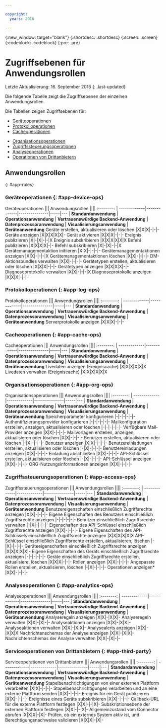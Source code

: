 ```yaml
---

copyright:
  years: 2016

---
```


{:new_window: target="blank"}
{:shortdesc: .shortdesc}
{:screen: .screen}
{:codeblock: .codeblock}
{:pre: .pre}

# Zugriffsebenen für Anwendungsrollen 
Letzte Aktualisierung: 16. September 2016
{: .last-updated}

Die folgende Tabelle zeigt die Zugriffsebenen der einzelnen Anwendungsrollen. 

Die Tabellen zeigen Zugriffsebenen für: 
- [Geräteoperationen](#app-device-ops) 
- [Protokolloperationen](#app-log-ops) 
- [Cacheoperationen](#app-cache-ops) 
<!-- [Historian Operations](#app-historian) -->
- [Organisationsoperationen](#app-org-ops) 
- [Zugriffssteuerungsoperationen](#app-access-ops) 
- [Analyseoperationen](#app-analytics-ops) 
- [Operationen von Drittanbietern](#app-third-party)   
<!-- - [Risk Management Operations](#app-risk-mgt) -->

## Anwendungsrollen 
{: #app-roles}

### Geräteoperationen {: #app-device-ops}

Geräteoperationen  ||| Anwendungsrollen ||||
:--------: | -------------|-------------|---------------|-----|---
           | **Standardanwendung**  | **Operationsanwendung**  | **Vertrauenswürdige Backend-Anwendung**  | **Datenprozessoranwendung**  | **Visualisierungsanwendung**  | **Geräteanwendung**
Geräte erstellen, aktualisieren oder löschen |X|X|X|-|-|-
Geräte anzeigen |X|X|X|X|X|-
Gerät aktivieren |X|X|X|-|-|-
Ereignis publizieren |X|-|X|-|-|X
Ereignis subskribieren |X|X|X|X|X|X
Befehl publizieren |X|X|X|X|-|-
Befehl subskribieren |X|-|X|-|-|X
Gerätemanagementaktion initiieren |X|X|-|-|-|-
Gerätemanagementaktionen anzeigen |X|X|-|-|-|X
Gerätemanagementaktionen löschen |X|X|-|-|-|-
DM-Aktionsbundles verwalten |X|X|-|-|-|-
Gerätetypen erstellen, aktualisieren oder löschen |X|X|X|-|-|-
Gerätetypen anzeigen |X|X|X|X|-|-
Diagnoseprotokolle verwalten |X|X|-|-|-|X
Diagnoseprotokolle anzeigen |X|X|X|-|-|-

### Protokolloperationen {: #app-log-ops}

Protokolloperationen  ||| Anwendungsrollen ||||
:--------: | -------------|-------------|---------------|-----|---
           | **Standardanwendung**  | **Operationsanwendung**  | **Vertrauenswürdige Backend-Anwendung**  | **Datenprozessoranwendung**  | **Visualisierungsanwendung**  | **Geräteanwendung**
Serverprotokolle anzeigen |X|X|X|-|-|-

### Cacheoperationen {: #app-cache-ops}

Cacheoperationen  ||| Anwendungsrollen ||||
:--------: | -------------|-------------|---------------|-----|---
           | **Standardanwendung**  | **Operationsanwendung**  | **Vertrauenswürdige Backend-Anwendung**  | **Datenprozessoranwendung**  | **Visualisierungsanwendung**  | **Geräteanwendung**
Livedaten anzeigen (Ereigniscache) |X|X|X|X|X|X
Livedaten verwalten (Ereigniscache) |X|X|X|X|X|X

### Organisationsoperationen {: #app-org-ops}

Organisationsoperationen  ||| Anwendungsrollen ||||
:--------: | -------------|-------------|---------------|-----|---
           | **Standardanwendung**  | **Operationsanwendung**  | **Vertrauenswürdige Backend-Anwendung**  | **Datenprozessoranwendung**  | **Visualisierungsanwendung**  | **Geräteanwendung**
Speicherparameter konfigurieren |-|-|-|-|-|-
Authentifizierungsprovider konfigurieren |-|-|-|-|-|-
Mailkonfiguration erstellen, anzeigen, aktualisieren oder löschen |-|-|-|-|-|-
Verfügbare Mail-Provider anzeigen |X|X|-|-|-|-
Mailvorlagen erstellen, anzeigen, aktualisieren oder löschen |X|X|-|-|-|-
Benutzer erstellen, aktualisieren oder löschen |-|X|-|-|-|-
Benutzer anzeigen |X|X|-|-|-|-
Benutzereinladungen erstellen, aktualisieren oder löschen |-|X|-|-|-|-
Benutzereinladungen anzeigen |X|X|-|-|-|-
Einladung abschließen |X|X|-|-|-|-
API-Schlüssel erstellen, aktualisieren oder löschen |-|X|-|-|-|-
API-Schlüssel anzeigen |X|X|-|-|-|-
ORG-Nutzungsinformationen anzeigen |X|X|-|-|-|-

### Zugriffssteuerungsoperationen {: #app-access-ops}

Zugriffssteuerungsoperationen  ||| Anwendungsrollen ||||
:--------: | -------------|-------------|---------------|-----|---
           | **Standardanwendung**  | **Operationsanwendung**  | **Vertrauenswürdige Backend-Anwendung**  | **Datenprozessoranwendung**  | **Visualisierungsanwendung**  | **Geräteanwendung**
Benutzereigenschaften einschließlich Zugriffsrechte anzeigen |X|X|-|-|-|-
Eigene Eigenschaften des Benutzers einschließlich Zugriffsrechte anzeigen |-|-|-|-|-|-
Benutzer einschließlich Zugriffsrechte verwalten |-|X|-|-|-|-
Eigenschaften des API-Schlüssel einschließlich Zugriffsrechte anzeigen |X|X|-|-|-|-
Eigene Eigenschaften des API-Schlüssels einschließlich Zugriffsrechte anzeigen |X|X|X|X|X|X
API-Schlüssel einschließlich Zugriffsrechte erstellen, aktualisieren, löschen |-|X|-|-|-|-
Geräteeigenschaften einschließlich Zugriffsrechte anzeigen |X|X|X|X|X|-
Eigene Eigenschaften des Geräts einschließlich Zugriffsrechte anzeigen |-|-|-|-|-|-
Geräte einschließlich Zugriffsrechte erstellen, aktualisiere, löschen |X|X|X|-|-|-
Rollen anzeigen |X|X|-|-|-|-
Angepasste Rollen erstellen, aktualisieren, löschen |-|X|-|-|-|-
Operationen anzeigen* |X|X|-|-|-|-

### Analyseoperationen {: #app-analytics-ops}

Analyseoperationen  ||| Anwendungsrollen ||||
:--------: | -------------|-------------|---------------|-----|---
           | **Standardanwendung**  | **Operationsanwendung**  | **Vertrauenswürdige Backend-Anwendung**  | **Datenprozessoranwendung**  | **Visualisierungsanwendung**  | **Geräteanwendung**
Analyseregeln anzeigen |X|X|-|X|X|-
Analyseregeln verwalten |X|X|-|X|-|-
Analyseaktionen anzeigen |X|X|-|X|X|-
Analyseaktionen verwalten |X|X|-|X|X|-
Analysealerts anzeigen |X|X|-|X|X|X
Nachrichtenschemas der Analyse anzeigen |X|X|-|X|X|-
Nachrichtenschemas der Analyse verwalten |X|X|-|X|-|-

### Serviceoperationen von Drittanbietern {: #app-third-party}

Serviceoperationen von Drittanbietern  ||| Anwendungsrollen ||||
:--------: | -------------|-------------|---------------|-----|---
           | **Standardanwendung**  | **Operationsanwendung**  | **Vertrauenswürdige Backend-Anwendung**  | **Datenprozessoranwendung**  | **Visualisierungsanwendung**  | **Geräteanwendung**
Stapelbenachrichtigungen von einer externen Plattform verarbeiten |X|X|-|-|-|-
Stapelbenachrichtigungen verarbeiten und an eine externe Plattform senden |X|X|-|-|-|-
Ereignis für ein Gerät publizieren |X|X|-|-|-|-
Ereignisse eines Geräts subskribieren |X|X|-|-|-|-
Callback-URL für die externe Plattform festlegen |X|X|-|-|X|-
Subskriptionsebene der externen Plattform festlegen |X|X|-|-|X|-
Allgemeinzustand vom Connector abrufen |X|X|X|-|X|-
Prüfen, ob ein externes System aktiv ist, und Berechtigungsnachweise validieren |X|X|X|-|X|-
